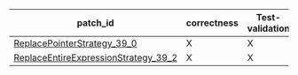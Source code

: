  | patch_id |correctness |Test-validation |NPEX-validation |
 |--- | --- | --- | --- | 
 | [ReplacePointerStrategy_39_0](./patches/ReplacePointerStrategy_39_0/patch.java#40) | X | X | X | 
 | [ReplaceEntireExpressionStrategy_39_2](./patches/ReplaceEntireExpressionStrategy_39_2/patch.java#40) | X | X | O | 
